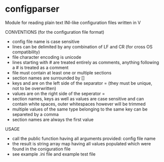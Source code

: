 # configparser

Module for reading plain text INI-like configuration files written in V

CONVENTIONS (for the configuration file format)
- config file name is case sensitive
- lines can be delimited by any combination of LF and CR (for cross OS compatibility)
- file character encoding is unicode
- lines starting with # are treated entirely as comments, anything following a # is treated as a comment
- file must contain at least one or multiple sections
- section names are surrounded by []
- keys and are on the left side of the separator = (they must be unique, not to be overwritten)
- values are on the right side of the seperator =
- section names, keys as well as values are case sensitive and can contain white spaces, outer whitespaces however will be trimmed
- multiple values of the same type belonging to the same key can be separeted by a comma
- section names are always the first value

USAGE
- call the public function having all arguments provided: config file name
- the result is string array map having all values populated which were found in the coniguration file 
- see example .ini file and example test file